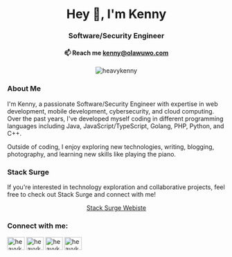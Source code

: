 <h1 align="center">Hey 👋, I'm Kenny</h1>
<h3 align="center">Software/Security Engineer</h3>
<h4 align="center">📫 Reach me <a href="mailto:kenny@olawuwo.com">kenny@olawuwo.com</a> </h4>

<p align="center">
  <img src="https://komarev.com/ghpvc/?username=heavykenny&label=Profile%20views&color=0e75b6&style=flat" alt="heavykenny" />
</p>

### About Me

I'm Kenny, a passionate Software/Security Engineer with expertise in web development, mobile development, cybersecurity, and cloud computing. Over the past years, I've developed myself coding in different programming languages including Java, JavaScript/TypeScript, Golang, PHP, Python, and C++.

Outside of coding, I enjoy exploring new technologies, writing, blogging, photography, and learning new skills like playing the piano.

### Stack Surge
If you're interested in technology exploration and collaborative projects, feel free to check out Stack Surge and connect with me!
<p align="center">
  <a href="https://stacksurge.co" target="blank">Stack Surge Webiste</a>
</p>
<h3 align="left">Connect with me:</h3>
<p align="left">
<a href="https://linkedin.com/in/heavykenny" target="blank"><img align="center" src="https://raw.githubusercontent.com/rahuldkjain/github-profile-readme-generator/master/src/images/icons/Social/linked-in-alt.svg" alt="heavykenny" height="30" width="40" /></a>
<a href="https://dev.to/heavykenny" target="blank"><img align="center" src="https://raw.githubusercontent.com/rahuldkjain/github-profile-readme-generator/master/src/images/icons/Social/devto.svg" alt="heavykenny" height="30" width="40" /></a>
<a href="https://twitter.com/heavykenny" target="blank"><img align="center" src="https://raw.githubusercontent.com/rahuldkjain/github-profile-readme-generator/master/src/images/icons/Social/twitter.svg" alt="heavykenny" height="30" width="40" /></a>
<a href="https://instagram.com/heavykenny" target="blank"><img align="center" src="https://raw.githubusercontent.com/rahuldkjain/github-profile-readme-generator/master/src/images/icons/Social/instagram.svg" alt="heavykenny" height="30" width="40" /></a>
</p>
